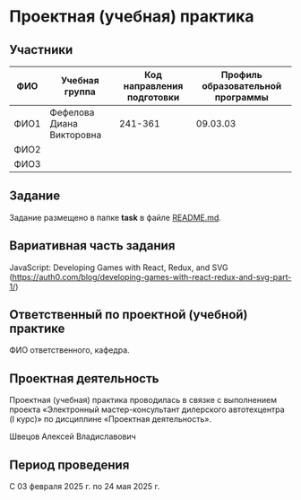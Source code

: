 # Проектная (учебная) практика

## Участники

| ФИО | Учебная группа | Код направления подготовки | Профиль образовательной программы |
|-|-|-|-|
| ФИО1 |Фефелова Диана Викторовна|241-361|09.03.03|Разработка и интеграция бизнес-приложений
| ФИО2 ||||
| ФИО3 ||||

## Задание

Задание размещено в папке **task** в файле [README.md](task/README.md).

## Вариативная часть задания

JavaScript: Developing Games with React, Redux, and SVG (https://auth0.com/blog/developing-games-with-react-redux-and-svg-part-1/)

## Ответственный по проектной (учебной) практике

ФИО ответственного, кафедра.

## Проектная деятельность

Проектная (учебная) практика проводилась в связке с выполнением проекта «Электронный мастер-консультант дилерского автотехцентра (I курс)» по дисциплине «Проектная деятельность».

Швецов Алексей Владиславович

## Период проведения

С 03 февраля 2025 г. по 24 мая 2025 г.
